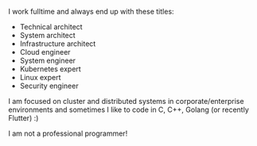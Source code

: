 I work fulltime and always end up with these titles:

- Technical architect
- System architect
- Infrastructure architect
- Cloud engineer
- System engineer
- Kubernetes expert
- Linux expert
- Security engineer

I am focused on cluster and distributed systems in corporate/enterprise environments and sometimes I like to code in C, C++, Golang (or recently Flutter) :)

I am not a professional programmer!

<!---
hyrsh/hyrsh is a ✨ special ✨ repository because its `README.md` (this file) appears on your GitHub profile.
You can click the Preview link to take a look at your changes.
--->
